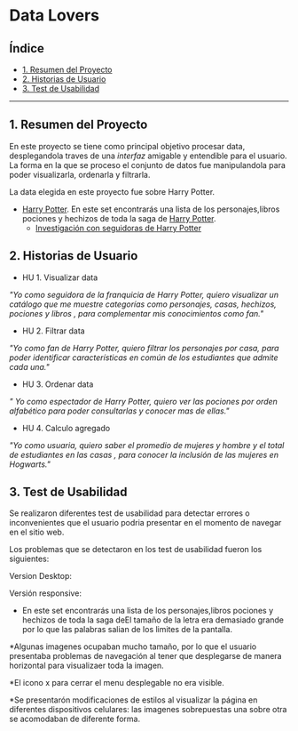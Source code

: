 # Data Lovers

## Índice

* [1. Resumen del Proyecto](#1-resumen-del-proyecto)
* [2. Historias de Usuario](#2-historias-de-usuario)
* [3. Test de Usabilidad](#3-test-de-usabilidad)


***

## 1. Resumen del Proyecto

En este proyecto se tiene como principal objetivo procesar data, desplegandola
traves de una _interfaz_ amigable y entendible para el usuario. La forma en la que
se proceso el conjunto de datos fue manipulandola para poder visualizarla, ordenarla
y filtrarla. 

La data elegida en este proyecto fue sobre Harry Potter.

* [Harry Potter](src/data/harrypotter/harry.json).
  En este set encontrarás una lista de los personajes,libros pociones
  y hechizos de toda la saga de
  [Harry Potter](https://harrypotter.fandom.com).
  - [Investigación con seguidoras de Harry Potter](src/data/harrypotter/README.md)

## 2. Historias de Usuario

* HU 1. Visualizar data

_"Yo como seguidora de la franquicia de Harry Potter, quiero visualizar un catálogo que me muestre categorías como personajes, casas, hechizos, pociones y libros , para complementar mis conocimientos como fan."_

* HU 2. Filtrar data

_"Yo como fan de Harry Potter, quiero filtrar los personajes por casa, para poder identificar características en común de los estudiantes que admite cada una."_

* HU 3. Ordenar data

_" Yo como espectador de Harry Potter, quiero ver las pociones por orden alfabético para poder consultarlas y conocer mas de ellas."_

* HU 4. Calculo agregado

_"Yo como usuaria, quiero saber el promedio de mujeres y hombre y el total de estudiantes en las casas , para conocer la inclusión de las mujeres en Hogwarts."_

## 3. Test de Usabilidad

Se realizaron diferentes test de usabilidad para detectar errores o inconvenientes que el usuario
podria presentar en el momento de navegar en el sitio web.

Los problemas que se detectaron en los test de usabilidad fueron los siguientes:

Version Desktop:

Versión responsive:

* En este set encontrarás una lista de los personajes,libros pociones
  y hechizos de toda la saga deEl tamaño de la letra era demasiado grande por lo que las palabras salian de los limites de la pantalla.

*Algunas imagenes ocupaban mucho tamaño, por lo que el usuario presentaba problemas de navegación al tener
que desplegarse de manera horizontal para visualizaer toda la imagen.

*El icono x para cerrar el menu desplegable no era visible.

*Se presentarón modificaciones de estilos al visualizar la página en diferentes dispositivos celulares:
las imagenes sobrepuestas una sobre otra se acomodaban de diferente forma. 
